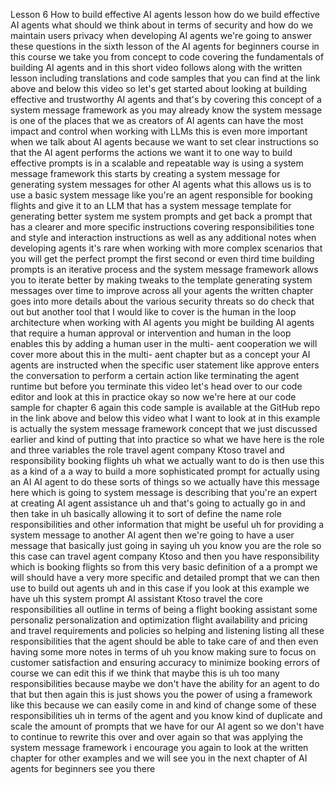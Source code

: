 Lesson 6 How to build effective AI agents
lesson how do we build effective AI agents what should we think about in terms of security and how do we maintain users privacy when developing AI agents we're going to answer these questions in the sixth lesson of the AI agents for beginners course in this course we take you from concept to code covering the fundamentals of building AI agents and in this short video follows along with the written lesson including translations and code samples that you can find at the link above and below this video so let's get started about looking at building effective and trustworthy AI agents and that's by covering this concept of a system message framework as you may already know the system message is one of the places that we as creators of AI agents can have the most impact and control when working with LLMs this is even more important when we talk about AI agents because we want to set clear instructions so that the AI agent performs the actions we want it to one way to build effective prompts is in a scalable and repeatable way is using a system message framework this starts by creating a system message for generating system messages for other AI agents what this allows us is to use a basic system message like you're an agent responsible for booking flights and give it to an LLM that has a system message template for generating better system me system prompts and get back a prompt that has a clearer and more specific instructions covering responsibilities tone and style and interaction instructions as well as any additional notes when developing agents it's rare when working with more complex scenarios that you will get the perfect prompt the first second or even third time building prompts is an iterative process and the system message framework allows you to iterate better by making tweaks to the template generating system messages over time to improve across all your agents the written chapter goes into more details about the various security threats so do check that out but another tool that I would like to cover is the human in the loop architecture when working with AI agents you might be building AI agents that require a human approval or intervention and human in the loop enables this by adding a human user in the multi- aent cooperation we will cover more about this in the multi- aent chapter but as a concept your AI agents are instructed when the specific user statement like approve enters the conversation to perform a certain action like terminating the agent runtime but before you terminate this video let's head over to our code editor and look at this in practice okay so now we're here at our code sample for chapter 6 again this code sample is available at the GitHub repo in the link above and below this video what I want to look at in this example is actually the system message framework concept that we just discussed earlier and kind of putting that into practice so what we have here is the role and three variables the role travel agent company Ktoso travel and responsibility booking flights uh what we actually want to do is then use this as a kind of a a way to build a more sophisticated prompt for actually using an AI AI agent to do these sorts of things so we actually have this message here which is going to system message is describing that you're an expert at creating AI agent assistance uh and that's going to actually go in and then take in uh basically allowing it to sort of define the name role responsibilities and other information that might be useful uh for providing a system message to another AI agent then we're going to have a user message that basically just going in saying uh you know you are the role so this case can travel agent company Ktoso and then you have responsibility which is booking flights so from this very basic definition of a a prompt we will should have a very more specific and detailed prompt that we can then use to build out agents uh and in this case if you look at this example we have uh this system prompt AI assistant Ktoso travel the core responsibilities all outline in terms of being a flight booking assistant some personaliz personalization and optimization flight availability and pricing and travel requirements and policies so helping and listening listing all these responsibilities that the agent should be able to take care of and then even having some more notes in terms of uh you know making sure to focus on customer satisfaction and ensuring accuracy to minimize booking errors of course we can edit this if we think that maybe this is uh too many responsibilities because maybe we don't have the ability for an agent to do that but then again this is just shows you the power of using a framework like this because we can easily come in and kind of change some of these responsibilities uh in terms of the agent and you know kind of duplicate and scale the amount of prompts that we have for our AI agent so we don't have to continue to rewrite this over and over again so that was applying the system message framework i encourage you again to look at the written chapter for other examples and we will see you in the next chapter of AI agents for beginners see you there
